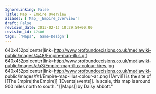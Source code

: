 ```yaml
---
IgnoreLinking: False
Title: Map - Empire Overview
aliases: ['Map_-_Empire_Overview']
draft: False
revision_date: 2013-02-15 10:29:50+00:00
revision_id: 17406
tags: ['Maps', 'Game-Design']
---
```


640x452px|center|link=http://www.profounddecisions.co.uk/mediawiki-public/images/4/48/Empire-map-illus.gif
640x452px|center|link=http://www.profounddecisions.co.uk/mediawiki-public/images/a/a3/Empire-map-illus-colour-hires.jpg
640x452px|center|link=http://www.profounddecisions.co.uk/mediawiki-public/images/f/f1/Empire-map-illus-colour-a4.png
[[Anvil]] is the site of [[The Empire|the Empire]] [[Events|events]].
In scale, this map is around 900 miles north to south.
''[[Maps]] by Daisy Abbott.''